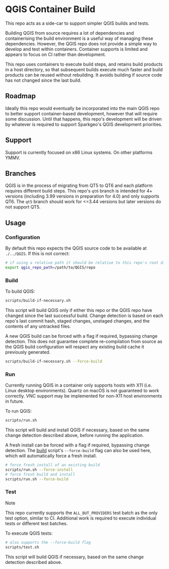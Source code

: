# QGIS Container Build

This repo acts as a side-car to support simpler QGIS builds and tests.

Building QGIS from source requires a lot of dependencies and containerising the build environment is a useful way of managing these dependencies. However, the QGIS repo does not provide a simple way to develop and test within containers. Container supports is limited and appears to focus on CI rather than development.

This repo uses containers to execute build steps, and retains build products in a host directory, so that subsequent builds execute much faster and build products can be reused without rebuilding. It avoids building if source code has not changed since the last build.

## Roadmap

Ideally this repo would eventually be incorporated into the main QGIS repo to better support container-based development, however that will require some discussion. Until that happens, this repo's development will be driven by whatever is required to support Sparkgeo's QGIS development priorities.

## Support

Support is currently focused on x86 Linux systems. On other platforms YMMV.

## Branches

QGIS is in the process of migrating from QT5 to QT6 and each platform requires different build steps. This repo's `qt6` branch is intended for 4+ versions (including 3.99 versions in preparation for 4.0) and only supports QT6. The `qt5` branch should work for <=3.44 versions but later versions do not support QT5.

## Usage

### Configuration

By default this repo expects the QGIS source code to be available at `./../QGIS`. If this is not correct:

```sh
# if using a relative path it should be relative to this repo's root directory
export qgis_repo_path=/path/to/QGIS/repo
```

### Build

To build QGIS:

```sh
scripts/build-if-necessary.sh
```

This script will build QGIS only if either this repo or the QGIS repo have changed since the last successful build. Change detection is based on each repo's last commit hash, staged changes, unstaged changes, and the contents of any untracked files.

A new QGIS build can be forced with a flag if required, bypassing change detection. This does not guarantee complete re-compilation from source as the QGIS build configuration will respect any existing build cache it previously generated.

```sh
scripts/build-if-necessary.sh --force-build
```

### Run

Currently running QGIS in a container only supports hosts with X11 (i.e. Linux desktop environments). Quartz on macOS is not guaranteed to work correctly. VNC support may be implemented for non-X11 host environments in future. 

To run QGIS:

```sh
scripts/run.sh
```

This script will build and install QGIS if necessary, based on the same change detection described above, before running the application. 

A fresh install can be forced with a flag if required, bypassing change detection. The [build](#build) script's `--force-build` flag can also be used here, which will automatically force a fresh install.

```sh
# force fresh install of an existing build
scripts/run.sh --force-install
# force fresh build and install
scripts/run.sh --force-build
```

### Test

> [!NOTE]
> This repo currently supports the `ALL_BUT_PROVIDERS` test batch as the only test option, similar to CI. Additional work is required to execute individual tests or different test batches.

To execute QGIS tests:

```sh
# also supports the --force-build flag
scripts/test.sh
```

This script will build QGIS if necessary, based on the same change detection described above.
